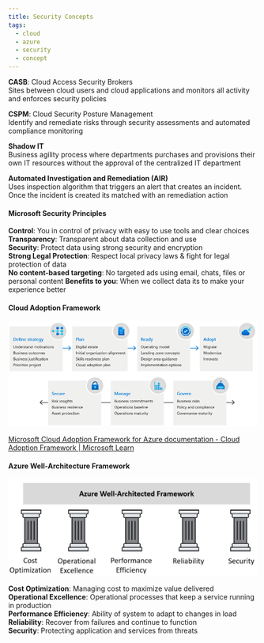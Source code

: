 ```yaml
---
title: Security Concepts
tags:
  - cloud
  - azure
  - security
  - concept
---
```


**CASB**: Cloud Access Security Brokers  
Sites between cloud users and cloud applications and monitors all activity and enforces security policies

**CSPM**: Cloud Security Posture Management  
Identify and remediate risks through security assessments and automated compliance monitoring

**Shadow IT**  
Business agility process where departments purchases and provisions their own IT resources without the approval of the centralized IT department  

**Automated Investigation and Remediation (AIR)**  
Uses inspection algorithm that triggers an alert that creates an incident. Once the incident is created its matched with an remediation action

#### Microsoft Security Principles  
**Control**: You in control of privacy with easy to use tools and clear choices  
**Transparency**: Transparent about data collection and use  
**Security**: Protect data using strong security and encryption  
**Strong Legal Protection**: Respect local privacy laws & fight for legal protection of data  
**No content-based targeting**: No targeted ads using email, chats, files or personal content 
**Benefits to you**: When we collect data its to make your experience better

#### Cloud Adoption Framework

![CAF Overview|650](../images/caf-overview.png)

[Microsoft Cloud Adoption Framework for Azure documentation - Cloud Adoption Framework | Microsoft Learn](https://learn.microsoft.com/en-us/azure/cloud-adoption-framework/overview)

#### Azure Well-Architecture Framework

![Azure WAF|600](../images/azure-waf.png)

**Cost Optimization**: Managing cost to maximize value delivered  
**Operational Excellence**: Operational processes that keep a service running in production  
**Performance Efficiency**: Ability of system to adapt to changes in load  
**Reliability**: Recover from failures and continue to function  
**Security**: Protecting application and services from threats  
